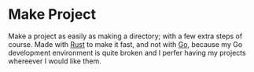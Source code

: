 # Make Project

Make a project as easily as making a directory; with a few extra steps of course. Made with [Rust](https://rust-lang.org/) to make it fast, and not with [Go](https://golang.org/), because my Go development environment is quite broken and I perfer having my projects whereever I would like them.
